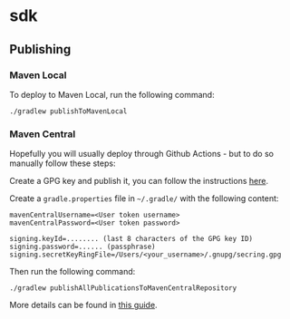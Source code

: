 # sdk

## Publishing

### Maven Local

To deploy to Maven Local, run the following command:
```shell
./gradlew publishToMavenLocal
```

### Maven Central

Hopefully you will usually deploy through Github Actions - but to do so manually follow these steps:

Create a GPG key and publish it, you can follow the instructions [here](https://central.sonatype.org/pages/working-with-pgp-signatures.html).

Create a `gradle.properties` file in `~/.gradle/` with the following content:
```properties
mavenCentralUsername=<User token username>
mavenCentralPassword=<User token password>

signing.keyId=........ (last 8 characters of the GPG key ID)
signing.password=...... (passphrase)
signing.secretKeyRingFile=/Users/<your_username>/.gnupg/secring.gpg
```

Then run the following command:
```shell
./gradlew publishAllPublicationsToMavenCentralRepository
```

More details can be found in [this guide](https://vanniktech.github.io/gradle-maven-publish-plugin/central).
